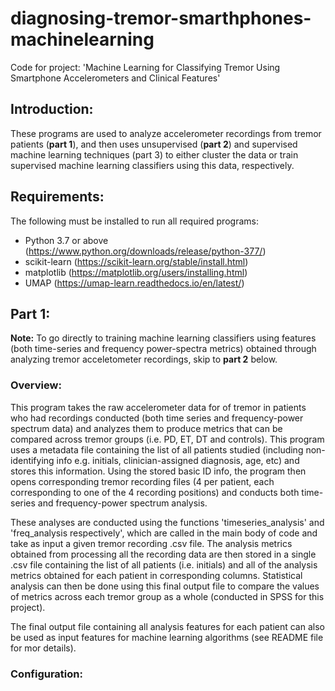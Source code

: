 # diagnosing-tremor-smarthphones-machinelearning
Code for project: 'Machine Learning for Classifying Tremor Using Smartphone Accelerometers and Clinical Features'

## Introduction:
These programs are used to analyze accelerometer recordings from tremor patients (**part 1**), and then uses unsupervised (**part 2**) and supervised machine learning techniques (part 3) to either cluster the data or train supervised machine learning classifiers using this data, respectively.

## Requirements:
The following must be installed to run all required programs:
- Python 3.7 or above (https://www.python.org/downloads/release/python-377/)
- scikit-learn (https://scikit-learn.org/stable/install.html)
- matplotlib (https://matplotlib.org/users/installing.html)
- UMAP (https://umap-learn.readthedocs.io/en/latest/)

## Part 1:
**Note:** To go directly to training machine learning classifiers using features (both time-series and frequency power-spectra metrics) obtained through analyzing tremor acceletometer recordings, skip to **part 2** below.

### Overview: 
This program takes the raw accelerometer data for of tremor in patients who had recordings conducted (both time series and frequency-power spectrum data) and analyzes them to produce metrics that can be compared across tremor groups (i.e. PD, ET, DT and controls). This program uses a metadata file containing the list of all patients studied (including non-identifying info e.g. initials, clinician-assigned diagnosis, age, etc) and stores this information. Using the stored basic ID info, the program then opens corresponding tremor recording files (4 per patient, each corresponding to one of the 4 recording positions) and conducts both time-series and frequency-power spectrum analysis. 

These analyses are conducted using the functions 'timeseries_analysis' and 'freq_analysis respectively', which are called in the main body of code and take as input a given tremor recording .csv file. The analysis metrics obtained from processing all the recording data are then stored in a single .csv file containing the list of all patients (i.e. initials) and all of the analysis metrics obtained for each patient in corresponding columns. Statistical analysis can then be done using this final output file to compare the values of metrics across each tremor group as a whole (conducted in SPSS for this project).

The final output file containing all analysis features for each patient can also be used as input features for machine learning algorithms (see README file for mor details).

### Configuration:

